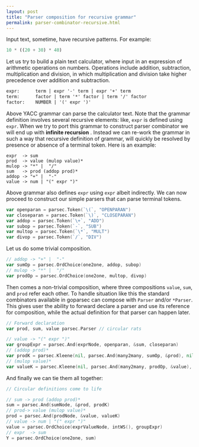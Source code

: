 ```yaml
---
layout: post
title: "Parser composition for recursive grammar"
permalink: parser-combinator-recursive.html
---
```


Input text, sometime, have recursive patterns. For example:

```python
10 * ((20 + 30) * 40)
```

Let us try to build a plain text calculator, where input in an expression of
arithmetic operations on numbers. Operations include addition, subtraction,
multiplication and division, in which multiplication and division take higher
precedence over addition and subtraction.

```yacc
expr:      term | expr '-' term | expr '+' term
term:      factor | term '*' factor | term '/' factor
factor:    NUMBER | '(' expr ')'
```

Above YACC grammar can parse the calculator text. Note that the grammar
definition involves several recursive elements: like, `expr` is defined
using `expr`. When we try to port this grammar to construct parser combinator
we will end up with **infinite recursion** . Instead we can re-work the grammar
in such a way that recursive definition of grammar, will quickly be resolved
by presence or absence of a terminal token. Here is an example:

```text
expr  -> sum
prod  -> value (mulop value)*
mulop -> "*" |  "/"
sum   -> prod (addop prod)*
addop -> "+" |  "-"
value -> num | "(" expr ")"
```

Above grammar also defines `expr` using `expr` albeit indirectly. We can
now proceed to construct our simple parsers that can parse terminal tokens.

```go
var openparan = parsec.Token(`\(`, "OPENPARAN")
var closeparan = parsec.Token(`\)`, "CLOSEPARAN")
var addop = parsec.Token(`\+`, "ADD")
var subop = parsec.Token(`-`, "SUB")
var multop = parsec.Token(`\*`, "MULT")
var divop = parsec.Token(`/`, "DIV")
```

Let us do some trivial composition.

```go
// addop -> "+" |  "-"
var sumOp = parsec.OrdChoice(one2one, addop, subop)
// mulop -> "*" |  "/"
var prodOp = parsec.OrdChoice(one2one, multop, divop)
```

Then comes a non-trivial composition, where three compositions `value`,
`sum`, and `prod` refer each other. To handle situation like this
the standard combinators available in goparsec can compose with `Parser`
and/or `*Parser`. This gives user the ability to forward declare
a parser and use its reference for composition, while the actual definition
for that parser can happen later.

```go
// Forward declaration
var prod, sum, value parsec.Parser // circular rats

// value -> "(" expr ")"
var groupExpr = parsec.And(exprNode, openparan, &sum, closeparan)
// (addop prod)*
var prodK = parsec.Kleene(nil, parsec.And(many2many, sumOp, &prod), nil)
// (mulop value)*
var valueK = parsec.Kleene(nil, parsec.And(many2many, prodOp, &value), nil)
```

And finally we can tie them all together:

```go
// Circular definitions come to life

// sum -> prod (addop prod)*
sum = parsec.And(sumNode, &prod, prodK)
// prod-> value (mulop value)*
prod = parsec.And(prodNode, &value, valueK)
// value -> num | "(" expr ")"
value = parsec.OrdChoice(exprValueNode, intWS(), groupExpr)
// expr  -> sum
Y = parsec.OrdChoice(one2one, sum)
```
